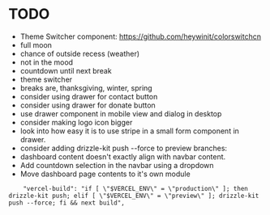 # TODO

- Theme Switcher component: https://github.com/heywinit/colorswitchcn
- full moon
- chance of outside recess (weather)
- not in the mood
- countdown until next break
- theme switcher
- breaks are, thanksgiving, winter, spring
- consider using drawer for contact button
- consider using drawer for donate button
- use drawer component in mobile view and dialog in desktop
- consider making logo icon bigger
- look into how easy it is to use stripe in a small form component in drawer.
- consider adding drizzle-kit push --force to preview branches:
- dashboard content doesn't exactly align with navbar content.
- Add countdown selection in the navbar using a dropdown
- Move dashboard page contents to it's own module

```
    "vercel-build": "if [ \"$VERCEL_ENV\" = \"production\" ]; then drizzle-kit push; elif [ \"$VERCEL_ENV\" = \"preview\" ]; drizzle-kit push --force; fi && next build",
```
